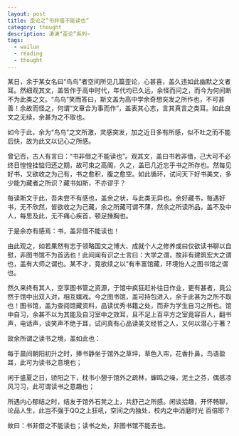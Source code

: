 ```yaml
---
layout: post
title: 歪论之“书非借不能读也”
category: thought
description: 涛涛“歪论”系列~
tags:
  - wailun
  - reading
  - thought
---
```


某日，余于某女名曰“鸟鸟”者空间所见几篇歪论，心甚喜，盖久违如此幽默之文者耳。然细观其文，盖皆作于高中时代，年代均已久远，余怪而问之，而今为何间断不为此类之文。“鸟鸟”笑而答曰，斯文盖为高中学余奇想突发之所作也，不可甚善！余故而怪之，何谓“文章合为事而作”，盖表其心志，言其真言之类耳。如此良文之无续，余甚为之不取也。

如今于此，余为“鸟鸟”之文所激，灵感突发，加之近日多有所感，似不吐之而不能后快，故为此文以记心之所感。

曾记否，古人有言曰：“书非借之不能读也”。观其文，盖曰书若非借，己大可不必终日惶惶挂惦归还之期，故可束之高阁，久之，盖已几近忘乎书之所存也。然每见好书，又欲收之为己有，书之愈积，腹之愈空。如此循环，试问天下好书美文，多少能为藏者之所识？藏书如斯，不亦谬乎？

每读斯文于此，吾未尝不有感也，盖余之状，与此类无异也。余好藏书，每遇好书，无不欣然，皆欲收之为己藏，余之所藏可谓不薄，然余之所读所品，盖不及中人，每思及此，无不痛心疾首，顿足捶胸也。

于是余亦有感焉：书，盖非借不能读也！

由此观之，如若果然有志于领略国文之博大、成就个人之修养或曰仅欲读书聊以自慰，非图书馆不为首选也！此间闻有识之士言曰：大学之谓，故非有建筑宏大之谓也，盖有大师之谓也。某不才，竟欲续之以“有丰富馆藏，环境怡人之图书馆之谓也。

然久来终有其人，空享图书管之资源，于馆中疯狂赶补往日作业，更有甚者，竟公然于馆中出双入对，相互嬉戏。今之图书馆，盖可持包进入，余于此甚为之所不取也！图书馆，盖为查阅馆藏资料，品读优秀书籍之处，而非为学生自习之所也。馆中自习，余甚不以为其能及自习室中之效耳，且不足上百平方之室竟容百人，翻书声，电话声，谈笑声不绝于耳，试问真有心品读美文经哲之人，又何以潜心于著？

故余所谓之读书之境，盖如此也：

每于晨间朝阳初升之时，捧书静坐于馆外之草坪，草色入帘，花香扑鼻，鸟语盈耳，此可为读书之意境也；

闲于盛夏之日，骄阳之下，枕书小憩于馆外之疏林，蝉鸣之噪，泥土之芬，偶感凉风习习，此可谓读书之意趣也；

所遇内心郁结之时，结友于馆外石凳之上，共舒己之所感。闲谈拾趣，开怀畅聊，论品人生，此岂不强于QQ之上狂吼，空间之内独处，校内之中消磨时光 百倍耶？

故曰：书非借之不能读也；读书之处，非图书馆不能去也。
